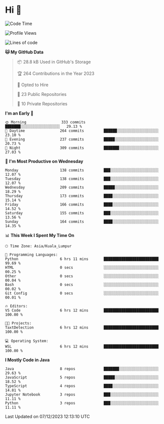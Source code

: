 <h1>Hi 👋</h1>

<!--START_SECTION:waka-->
![Code Time](http://img.shields.io/badge/Code%20Time-448%20hrs%208%20mins-blue)

![Profile Views](http://img.shields.io/badge/Profile%20Views-0-blue)

![Lines of code](https://img.shields.io/badge/From%20Hello%20World%20I%27ve%20Written-1.2%20million%20lines%20of%20code-blue)

**🐱 My GitHub Data** 

> 📦 28.8 kB Used in GitHub's Storage 
 > 
> 🏆 264 Contributions in the Year 2023
 > 
> 💼 Opted to Hire
 > 
> 📜 23 Public Repositories 
 > 
> 🔑 10 Private Repositories 
 > 
**I'm an Early 🐤** 

```text
🌞 Morning                333 commits         ███████░░░░░░░░░░░░░░░░░░   29.13 % 
🌆 Daytime                264 commits         ██████░░░░░░░░░░░░░░░░░░░   23.10 % 
🌃 Evening                237 commits         █████░░░░░░░░░░░░░░░░░░░░   20.73 % 
🌙 Night                  309 commits         ███████░░░░░░░░░░░░░░░░░░   27.03 % 
```
📅 **I'm Most Productive on Wednesday** 

```text
Monday                   138 commits         ███░░░░░░░░░░░░░░░░░░░░░░   12.07 % 
Tuesday                  138 commits         ███░░░░░░░░░░░░░░░░░░░░░░   12.07 % 
Wednesday                209 commits         █████░░░░░░░░░░░░░░░░░░░░   18.29 % 
Thursday                 173 commits         ████░░░░░░░░░░░░░░░░░░░░░   15.14 % 
Friday                   166 commits         ████░░░░░░░░░░░░░░░░░░░░░   14.52 % 
Saturday                 155 commits         ███░░░░░░░░░░░░░░░░░░░░░░   13.56 % 
Sunday                   164 commits         ████░░░░░░░░░░░░░░░░░░░░░   14.35 % 
```


📊 **This Week I Spent My Time On** 

```text
🕑︎ Time Zone: Asia/Kuala_Lumpur

💬 Programming Languages: 
Python                   6 hrs 11 mins       █████████████████████████   99.69 % 
HTML                     0 secs              ░░░░░░░░░░░░░░░░░░░░░░░░░   00.25 % 
Other                    0 secs              ░░░░░░░░░░░░░░░░░░░░░░░░░   00.04 % 
Bash                     0 secs              ░░░░░░░░░░░░░░░░░░░░░░░░░   00.02 % 
Git Config               0 secs              ░░░░░░░░░░░░░░░░░░░░░░░░░   00.01 % 

🔥 Editors: 
VS Code                  6 hrs 12 mins       █████████████████████████   100.00 % 

🐱‍💻 Projects: 
TaxtDetection            6 hrs 12 mins       █████████████████████████   100.00 % 

💻 Operating System: 
WSL                      6 hrs 12 mins       █████████████████████████   100.00 % 
```

**I Mostly Code in Java** 

```text
Java                     8 repos             ███████░░░░░░░░░░░░░░░░░░   29.63 % 
JavaScript               5 repos             █████░░░░░░░░░░░░░░░░░░░░   18.52 % 
TypeScript               4 repos             ████░░░░░░░░░░░░░░░░░░░░░   14.81 % 
Jupyter Notebook         3 repos             ███░░░░░░░░░░░░░░░░░░░░░░   11.11 % 
Python                   3 repos             ███░░░░░░░░░░░░░░░░░░░░░░   11.11 % 
```




 Last Updated on 07/12/2023 12:13:10 UTC
<!--END_SECTION:waka-->
